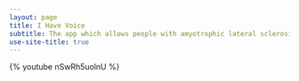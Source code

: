 ```yaml
---
layout: page
title: I Have Voice
subtitle: The app which allows people with amyotrophic lateral sclerosis to communicate with the world.
use-site-title: true
---
```


{% youtube nSwRh5uolnU %}